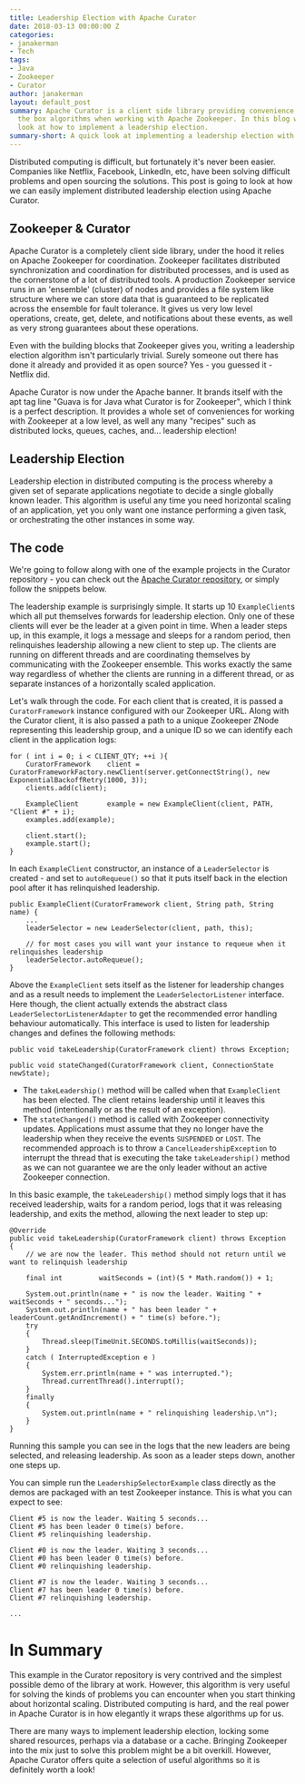 ```yaml
---
title: Leadership Election with Apache Curator
date: 2018-03-13 00:00:00 Z
categories:
- janakerman
- Tech
tags:
- Java
- Zookeeper
- Curator
author: janakerman
layout: default_post
summary: Apache Curator is a client side library providing convenience and out of
  the box algorithms when working with Apache Zookeeper. In this blog we take a quick
  look at how to implement a leadership election.
summary-short: A quick look at implementing a leadership election with Apache Curator.
---
```


Distributed computing is difficult, but fortunately it's never been easier. Companies like Netflix, Facebook, LinkedIn, etc, have been solving difficult problems and open sourcing the solutions. This post is going to look at how we can easily implement distributed leadership election using Apache Curator.

## Zookeeper & Curator

Apache Curator is a completely client side library, under the hood it relies on Apache Zookeeper for coordination. Zookeeper facilitates distributed synchronization and coordination for distributed processes, and is used as the cornerstone of a lot of distributed tools. A production Zookeeper service runs in an 'ensemble' (cluster) of nodes and provides a file system like structure where we can store data that is guaranteed to be replicated across the ensemble for fault tolerance. It gives us very low level operations, create, get, delete, and notifications about these events, as well as very strong guarantees about these operations.

Even with the building blocks that Zookeeper gives you, writing a leadership election algorithm isn't particularly trivial. Surely someone out there has done it already and provided it as open source? Yes - you guessed it - Netflix did.

Apache Curator is now under the Apache banner. It brands itself with the apt tag line "Guava is for Java what Curator is for Zookeeper", which I think is a perfect description. It provides a whole set of conveniences for working with Zookeeper at a low level, as well any many "recipes" such as distributed locks, queues, caches, and... leadership election!

## Leadership Election

Leadership election in distributed computing is the process whereby a given set of separate applications negotiate to decide a single globally known leader. This algorithm is useful any time you need horizontal scaling of an application, yet you only want one instance performing a given task, or orchestrating the other instances in some way.

## The code

We're going to follow along with one of the example projects in the Curator repository - you can check out the [Apache Curator repository](https://github.com/apache/curator/tree/master/curator-examples/src/main/java/leader), or simply follow the snippets below.

The leadership example is surprisingly simple. It starts up 10 `ExampleClient`s which all put themselves forwards for leadership election. Only one of these clients will ever be the leader at a given point in time. When a leader steps up, in this example, it logs a message and sleeps for a random period, then relinquishes leadership allowing a new client to step up. The clients are running on different threads and are coordinating themselves by communicating with the Zookeeper ensemble. This works exactly the same way regardless of whether the clients are running in a different thread, or as separate instances of a horizontally scaled application.

Let's walk through the code. For each client that is created, it is passed a `CuratorFramework` instance configured with our Zookeeper URL. Along with the Curator client, it is also passed a path to a unique Zookeeper ZNode representing this leadership group, and a unique ID so we can identify each client in the application logs:

    for ( int i = 0; i < CLIENT_QTY; ++i ){
        CuratorFramework    client = CuratorFrameworkFactory.newClient(server.getConnectString(), new ExponentialBackoffRetry(1000, 3));
        clients.add(client);

        ExampleClient       example = new ExampleClient(client, PATH, "Client #" + i);
        examples.add(example);

        client.start();
        example.start();
    }


In each `ExampleClient` constructor, an instance of a `LeaderSelector` is created - and set to `autoRequeue()` so that it puts itself back in the election pool after it has relinquished leadership.


    public ExampleClient(CuratorFramework client, String path, String name) {
        ...
        leaderSelector = new LeaderSelector(client, path, this);

        // for most cases you will want your instance to requeue when it relinquishes leadership
        leaderSelector.autoRequeue();
    }

Above the `ExampleClient` sets itself as the listener for leadership changes and as a result needs to implement the `LeaderSelectorListener` interface. Here though, the client actually extends the abstract class `LeaderSelectorListenerAdapter` to get the recommended error handling behaviour automatically. This interface is used to listen for leadership changes and defines the following methods:

    public void takeLeadership(CuratorFramework client) throws Exception;

    public void stateChanged(CuratorFramework client, ConnectionState newState);

- The `takeLeadership()` method will be called when that `ExampleClient` has been elected. The client retains leadership until it leaves this method (intentionally or as the result of an exception).
- The `stateChanged()` method is called with Zookeeper connectivity updates. Applications must assume that they no longer have the leadership when they receive the events `SUSPENDED` or `LOST`. The recommended approach is to throw a `CancelLeadershipException` to interrupt the thread that is executing the take `takeLeadership()` method as we can not guarantee we are the only leader without an active Zookeeper connection.

In this basic example, the `takeLeadership()` method simply logs that it has received leadership, waits for a random period, logs that it was releasing leadership, and exits the method, allowing the next leader to step up:

    @Override
    public void takeLeadership(CuratorFramework client) throws Exception
    {
        // we are now the leader. This method should not return until we want to relinquish leadership

        final int         waitSeconds = (int)(5 * Math.random()) + 1;

        System.out.println(name + " is now the leader. Waiting " + waitSeconds + " seconds...");
        System.out.println(name + " has been leader " + leaderCount.getAndIncrement() + " time(s) before.");
        try
        {
            Thread.sleep(TimeUnit.SECONDS.toMillis(waitSeconds));
        }
        catch ( InterruptedException e )
        {
            System.err.println(name + " was interrupted.");
            Thread.currentThread().interrupt();
        }
        finally
        {
            System.out.println(name + " relinquishing leadership.\n");
        }
    }

Running this sample you can see in the logs that the new leaders are being selected, and releasing leadership. As soon as a leader steps down, another one steps up.

You can simple run the `LeadershipSelectorExample` class directly as the demos are packaged with an test Zookeeper instance. This is what you can expect to see:

    Client #5 is now the leader. Waiting 5 seconds...
    Client #5 has been leader 0 time(s) before.
    Client #5 relinquishing leadership.

    Client #0 is now the leader. Waiting 3 seconds...
    Client #0 has been leader 0 time(s) before.
    Client #0 relinquishing leadership.

    Client #7 is now the leader. Waiting 3 seconds...
    Client #7 has been leader 0 time(s) before.
    Client #7 relinquishing leadership.

    ...

# In Summary

This example in the Curator repository is very contrived and the simplest possible demo of the library at work. However, this algorithm is very useful for solving the kinds of problems you can encounter when you start thinking about horizontal scaling. Distributed computing is hard, and the real power in Apache Curator is in how elegantly it wraps these algorithms up for us.

There are many ways to implement leadership election, locking some shared resources, perhaps via a database or a cache. Bringing Zookeeper into the mix just to solve this problem might be a bit overkill. However, Apache Curator offers quite a selection of useful algorithms so it is definitely worth a look!
